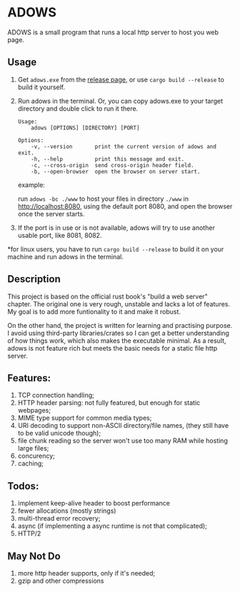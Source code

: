 # ADOWS

ADOWS is a small program that runs a local http server to host you web page.

## Usage

1. Get `adows.exe` from the [release page](https://github.com/Insopitus/ADOWS/releases), or use `cargo build --release` to build it yourself.

2. Run adows in the terminal. Or, you can copy adows.exe to your target directory and double click to run it there.
    ```
    Usage:
        adows [OPTIONS] [DIRECTORY] [PORT]

    Options:
        -v, --version       print the current version of adows and exit.
        -h, --help          print this message and exit.
        -c, --cross-origin  send cross-origin header field.
        -b, --open-browser  open the browser on server start.
    ```
    example: 

    run `adows -bc ./www` to host your files in directory `./www` in [http://localhost:8080](http://localhost:8080), using the default port 8080, and open the browser once the server starts.


3. If the port is in use or is not available, adows will try to use another usable port, like 8081, 8082.

*for linux users, you have to run `cargo build --release` to build it on your machine and run adows in the terminal.

## Description

This project is based on the official rust book's "build a web server" chapter. The original one is very rough, unstable and lacks a lot of features. My goal is to add more funtionality to it and make it robust. 

On the other hand, the project is written for learning and practising purpose. I avoid using third-party libraries/crates so I can get a better understanding of how things work, which also makes the executable minimal. As a result, adows is not feature rich but meets the basic needs for a static file http server.

## Features:
1. TCP connection handling;
1. HTTP header parsing: not fully featured, but enough for static webpages;
1. MIME type support for common media types;
1. URI decoding to support non-ASCII directory/file names, (they still have to be valid unicode though);
1. file chunk reading so the server won't use too many RAM while hosting large files;
1. concurency;
1. caching;

## Todos:
1. implement keep-alive header to boost performance
1. fewer allocations (mostly strings)
3. multi-thread error recovery;
4. async (if implementing a async runtime is not that complicated);
5. HTTP/2

## May Not Do
1. more http header supports, only if it's needed;
9. gzip and other compressions
